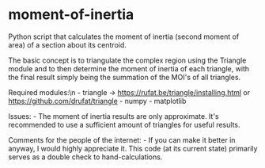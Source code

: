 # moment-of-inertia
Python script that calculates the moment of inertia (second moment of area) of a section about its centroid.

The basic concept is to triangulate the complex region using the Triangle module and to then determine the moment of inertia of each triangle, with the final result simply being the summation of the MOI's of all triangles.

Required modules:\n
	- triangle -> https://rufat.be/triangle/installing.html or https://github.com/drufat/triangle
	- numpy
	- matplotlib

Issues:
	- The moment of inertia results are only approximate. It's recommended to use a sufficient amount of triangles for useful results.

Comments for the people of the internet:
	- If you can make it better in anyway, I would highly appreciate it. This code (at its current state) primarily serves as a double check to hand-calculations.
